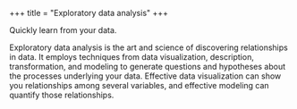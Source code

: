 +++
title = "Exploratory data analysis"
+++

Quickly learn from your data.

<!--more-->

Exploratory data analysis is the art and science of discovering relationships in data. It employs techniques from data visualization, description, transformation, and modeling to generate questions and hypotheses about the processes underlying your data. Effective data visualization can show you relationships among several variables, and effective modeling can quantify those relationships. 
